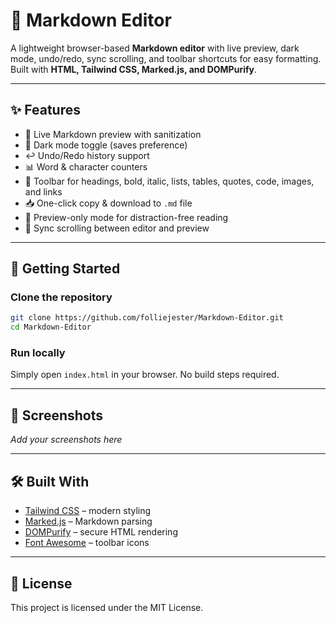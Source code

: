 # 📝 Markdown Editor

A lightweight browser-based **Markdown editor** with live preview, dark mode, undo/redo, sync scrolling, and toolbar shortcuts for easy formatting. Built with **HTML, Tailwind CSS, Marked.js, and DOMPurify**.

---

## ✨ Features
- 🔄 Live Markdown preview with sanitization  
- 🌙 Dark mode toggle (saves preference)  
- ↩️ Undo/Redo history support  
- 📊 Word & character counters  
- 🔗 Toolbar for headings, bold, italic, lists, tables, quotes, code, images, and links  
- 📥 One-click copy & download to `.md` file  
- 👀 Preview-only mode for distraction-free reading  
- 🔀 Sync scrolling between editor and preview  

---

## 🚀 Getting Started

### Clone the repository
```bash
git clone https://github.com/folliejester/Markdown-Editor.git
cd Markdown-Editor
```

### Run locally
Simply open `index.html` in your browser. No build steps required.

---

## 📸 Screenshots
_Add your screenshots here_

---

## 🛠️ Built With
- [Tailwind CSS](https://tailwindcss.com/) – modern styling  
- [Marked.js](https://marked.js.org/) – Markdown parsing  
- [DOMPurify](https://github.com/cure53/DOMPurify) – secure HTML rendering  
- [Font Awesome](https://fontawesome.com/) – toolbar icons  

---

## 📜 License
This project is licensed under the MIT License.
